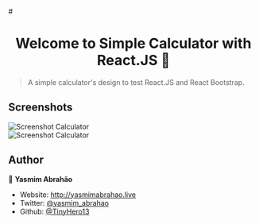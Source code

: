 #<h1 align="center">Welcome to Simple Calculator with React.JS 👋</h1>

> A simple calculator's design to test React.JS and React Bootstrap.

## Screenshots
![Screenshot Calculator](./img/screen1.png)<br />
![Screenshot Calculator](./img/screen2.png)<br />


## Author

👤 **Yasmim Abrahão**

* Website: http://yasmimabrahao.live
* Twitter: [@yasmim\_abrahao](https://twitter.com/yasmim_abrahao)
* Github: [@TinyHero13](https://github.com/TinyHero13)